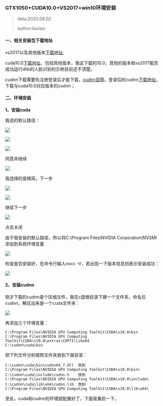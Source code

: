 ### GTX1050+CUDA10.0+VS2017+win10环境安装

> data:2020.08.02
>
> author:liuxiao



#### 一、相关安装包下载地址

vs2017以及其他版本[下载地址](https://visualstudio.microsoft.com/zh-hans/vs/older-downloads/);

cuda10.0[下载地址](https://developer.nvidia.com/cuda-toolkit-archive)，包括其他版本，我这下载的10.0，其他的版本和vs2017能否成功运行dlib的人脸识别的示例目前还不清楚。

cudnn下载需要先注册登录后才能下载，[cudnn官网](https://developer.nvidia.com/cudnn)，登录后的cudnn[下载地址](https://developer.nvidia.com/rdp/cudnn-archive)，下载与cuda10.0对应版本的cudnn；



#### 二、环境安装

**1、安装cuda**

我选的默认路径：

![](./images/74.png)

![](./images/75.png)

![](./images/76.png)

同意并继续

![](./images/77.png)

我选择的是精简，下一步

![](./images/78png.png)

![](./images/79.png)

继续下一步

![](./images/80.png)

点击关闭

由于我安装的默认路径，所以将C:\Program Files\NVIDIA Corporation\NVSMI添加到系统环境变量

![](./images/82.png)

检查是否安装好，在命令行输入nvcc -V，若出现一下版本信息则表示安装成功：

![](./images/81.png)



#### 2、安装cudnn

刚才下载的cudnn是个压缩文件，我在c盘根目录下建一个文件夹，命名位cudnn，解压出来是一个cuda文件夹：

![](./images/83.png)

再添加三个环境变量：

```
C:\Program Files\NVIDIA GPU Computing Toolkit\CUDA\v10.0\bin
C:\Program Files\NVIDIA GPU Computing Toolkit\CUDA\v10.0\extras\CUPTI\libx64
C:\cudnn\cuda\bin
```

把下列文件分别按照文件夹放到下面目录：

```
C:\cudnn\cuda\bin\cudnn64_7.dll  放到
C:\Program Files\NVIDIA GPU Computing Toolkit\CUDA\v10.0\bin\
C:\cudnn\cuda\include\cudnn.h    放到
C:\Program Files\NVIDIA GPU Computing Toolkit\CUDA\v10.0\include\
C:\cudnn\cuda\lib\x64\cudnn.lib  放到
C:\Program Files\NVIDIA GPU Computing Toolkit\CUDA\v10.0\lib\x64\
```

至此，cuda和cudnn的环境就配置好了，下面我重启一下。


